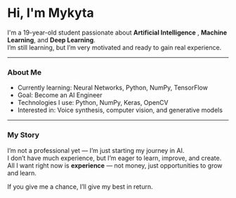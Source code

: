 #  Hi, I'm Mykyta

I'm a 19-year-old student passionate about **Artificial Intelligence** , **Machine Learning**, and **Deep Learning**.  
I’m still learning, but I’m very motivated and ready to gain real experience.

---

###  About Me

-  Currently learning: Neural Networks, Python, NumPy, TensorFlow  
-  Goal: Become an AI Engineer  
-  Technologies I use: Python, NumPy, Keras, OpenCV  
-  Interested in: Voice synthesis, computer vision, and generative models  

---

###  My Story

I’m not a professional yet — I’m just starting my journey in AI.  
I don’t have much experience, but I’m eager to learn, improve, and create.  
All I want right now is **experience** — not money, just opportunities to grow and learn.  

If you give me a chance, I’ll give my best in return. 
